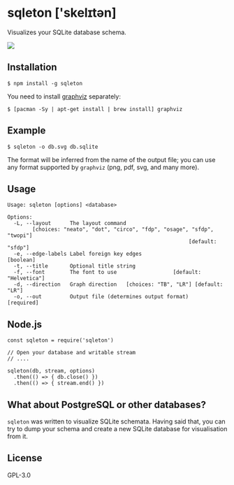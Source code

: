 # sqleton ['skelɪtən]

Visualizes your SQLite database schema.

![](https://raw.githubusercontent.com/inukshuk/sqleton/master/examples/screenshot.png)

## Installation

    $ npm install -g sqleton

You need to install [graphviz](http://www.graphviz.org/) separately:

    $ [pacman -Sy | apt-get install | brew install] graphviz

## Example

    $ sqleton -o db.svg db.sqlite

The format will be inferred from the name of the output file; you
can use any format supported by `graphviz` (png, pdf, svg, and many more).

## Usage

```
Usage: sqleton [options] <database>

Options:
  -L, --layout      The layout command
        [choices: "neato", "dot", "circo", "fdp", "osage", "sfdp", "twopi"]
                                                          [default: "sfdp"]
  -e, --edge-labels Label foreign key edges                       [boolean]
  -t, --title       Optional title string
  -f, --font        The font to use                  [default: "Helvetica"]
  -d, --direction   Graph direction   [choices: "TB", "LR"] [default: "LR"]
  -o, --out         Output file (determines output format)       [required]
```

## Node.js

    const sqleton = require('sqleton')

    // Open your database and writable stream
    // ....

    sqleton(db, stream, options)
      .then(() => { db.close() })
      .then(() => { stream.end() })

## What about PostgreSQL or other databases?

`sqleton` was written to visualize SQLite schemata. Having said that,
you can try to dump your schema and create a new SQLite database for
visualisation from it.

## License

GPL-3.0
